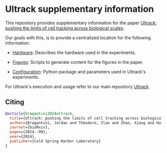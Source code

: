 
# Ultrack supplementary information

This repository provides supplementary information for the paper [Ultrack: pushing the limits of cell tracking across biological scales](https://www.biorxiv.org/content/10.1101/2024.09.02.610652).

Our goals with this, is to provide a centralized location for the following information:

- [Hardware](./hardware): Describes the hardware used in the experiments.

- [Figures](./figures): Scripts to generate content for the figures in the paper.

- [Configuration](./configuration): Python package and parameters used in Ultrack's experiments.

For Ultrack's execution and usage refer to our main repository [Ultrack](https://github.com/royerlab/ultrack).

## Citing

```bibtex
@article{bragantini2024ultrack,
  title={Ultrack: pushing the limits of cell tracking across biological scales},
  author={Bragantini, Jordao and Theodoro, Ilan and Zhao, Xiang and Huijben, Teun APM and Hirata-Miyasaki, Eduardo and VijayKumar, Shruthi and Balasubramanian, Akilandeswari and Lao, Tiger and Agrawal, Richa and Xiao, Sheng and others},
  journal={bioRxiv},
  pages={2024--09},
  year={2024},
  publisher={Cold Spring Harbor Laboratory}
}
```

